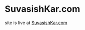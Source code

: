 # SuvasishKar.com
site is live at [SuvasishKar.com](https://sourodip20kar.github.io/SuvasishKar.com/"Suvasish.Kar")
